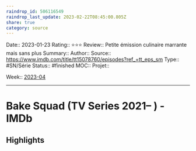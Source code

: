 ```yaml
---
raindrop_id: 506116549
raindrop_last_update: 2023-02-22T08:45:00.805Z
share: true
category: source
---
```


Date:: 2023-01-23
Rating:: ⭐⭐⭐
Review:: Petite émission culinaire marrante mais sans plus
Summary:: 
Author::
Source:: https://www.imdb.com/title/tt15078760/episodes?ref_=tt_eps_sm
Type:: #SN/Série 
Status:: #finished 
MOC::
Projet:: 

Week:: [2023-04](../week/2023-04.md)

***
# Bake Squad (TV Series 2021– ) - IMDb



## Highlights

